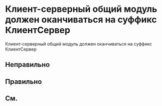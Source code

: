 # Клиент-серверный общий модуль должен оканчиваться на суффикс КлиентСервер

Клиент-серверный общий модуль должен оканчиваться на суффикс КлиентСервер


## Неправильно

## Правильно

## См.

